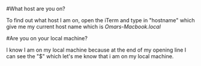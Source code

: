 #What host are you on?

To find out what host I am on, open the iTerm and type in "hostname" which give me my current host name which is 
*Omars-Macbook.local*

#Are you on your local machine?

I know I am on my local machine because at the end of my opening line I can see the "$" which let's me know that i am
on my local machine. 
